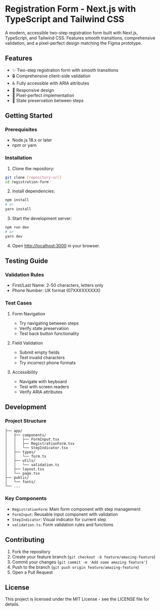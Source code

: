 # Registration Form - Next.js with TypeScript and Tailwind CSS

A modern, accessible two-step registration form built with Next.js, TypeScript, and Tailwind CSS. Features smooth transitions, comprehensive validation, and a pixel-perfect design matching the Figma prototype.

## Features

- ✨ Two-step registration form with smooth transitions
- 🔒 Comprehensive client-side validation
- ♿ Fully accessible with ARIA attributes
- 📱 Responsive design
- 🎨 Pixel-perfect implementation
- 🔄 State preservation between steps

## Getting Started

### Prerequisites

- Node.js 18.x or later
- npm or yarn

### Installation

1. Clone the repository:
```bash
git clone [repository-url]
cd registration-form
```

2. Install dependencies:
```bash
npm install
# or
yarn install
```

3. Start the development server:
```bash
npm run dev
# or
yarn dev
```

4. Open [http://localhost:3000](http://localhost:3000) in your browser.

## Testing Guide

### Validation Rules
- First/Last Name: 2-50 characters, letters only
- Phone Number: UK format (07XXXXXXXXX)

### Test Cases
1. Form Navigation
   - Try navigating between steps
   - Verify state preservation
   - Test back button functionality

2. Field Validation
   - Submit empty fields
   - Test invalid characters
   - Try incorrect phone formats

3. Accessibility
   - Navigate with keyboard
   - Test with screen readers
   - Verify ARIA attributes

## Development

### Project Structure
```
├── app/
│   ├── components/
│   │   ├── FormInput.tsx
│   │   ├── RegistrationForm.tsx
│   │   └── StepIndicator.tsx
│   ├── types/
│   │   └── form.ts
│   ├── utils/
│   │   └── validation.ts
│   ├── layout.tsx
│   └── page.tsx
├── public/
│   └── fonts/
└── ...
```

### Key Components

- `RegistrationForm`: Main form component with step management
- `FormInput`: Reusable input component with validation
- `StepIndicator`: Visual indicator for current step
- `validation.ts`: Form validation rules and functions

## Contributing

1. Fork the repository
2. Create your feature branch (`git checkout -b feature/amazing-feature`)
3. Commit your changes (`git commit -m 'Add some amazing feature'`)
4. Push to the branch (`git push origin feature/amazing-feature`)
5. Open a Pull Request

## License

This project is licensed under the MIT License - see the LICENSE file for details.
